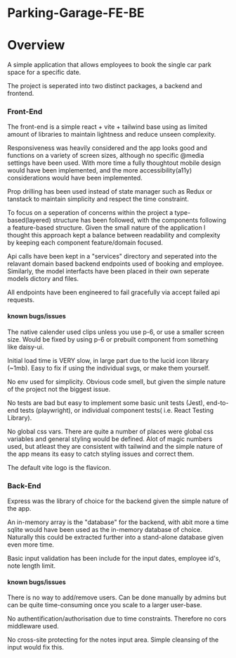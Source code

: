 # Parking-Garage-FE-BE

# Overview

A simple application that allows employees to book the single car park space for a specific date.

The project is seperated into two distinct packages, a backend and frontend.

### Front-End

The front-end is a simple react + vite + tailwind base using as limited amount of libraries to maintain lightness and reduce unseen complexity.

Responsiveness was heavily considered and the app looks good and functions on a variety of screen sizes, although no specific @media settings have been used. With more time a fully thoughtout mobile design would have been implemented, and the more accessibility(a11y) considerations would have been implemented.

Prop drilling has been used instead of state manager such as Redux or tanstack to maintain simplicity and respect the time constraint.

To focus on a seperation of concerns within the project a type-based(layered) structure has been followed, with the components following a feature-based structure. Given the small nature of the application I thought this approach kept a balance between readability and complexity by keeping each component feature/domain focused.

Api calls have been kept in a "services" directory and seperated into the relavant domain based backend endpoints used of booking and employee. Similarly, the model interfacts have been placed in their own seperate models dictory and files.

All endpoints have been engineered to fail gracefully via accept failed api requests.

#### known bugs/issues

The native calender used clips unless you use p-6, or use a smaller screen size. Would be fixed by using p-6 or prebuilt component from something like daisy-ui.

Initial load time is VERY slow, in large part due to the lucid icon library (~1mb). Easy to fix if using the individual svgs, or make them yourself.

No env used for simplicity. Obvious code smell, but given the simple nature of the project not the biggest issue.

No tests are bad but easy to implement some basic unit tests (Jest), end-to-end tests (playwright), or individual component tests( i.e. React Testing Library).

No global css vars. There are quite a number of places were global css variables and general styling would be defined. Alot of magic numbers used, but atleast they are consistent with tailwind and the simple nature of the app means its easy to catch styling issues and correct them.

The default vite logo is the flavicon.

### Back-End

Express was the library of choice for the backend given the simple nature of the app.

An in-memory array is the "database" for the backend, with abit more a time sqlite would have been used as the in-memory database of choice. Naturally this could be extracted further into a stand-alone database given even more time.

Basic input validation has been include for the input dates, employee id's, note length limit.

#### known bugs/issues

There is no way to add/remove users. Can be done manually by admins but can be quite time-consuming once you scale to a larger user-base.

No authentification/authorisation due to time constraints. Therefore no cors middleware used.

No cross-site protecting for the notes input area. Simple cleansing of the input would fix this.
